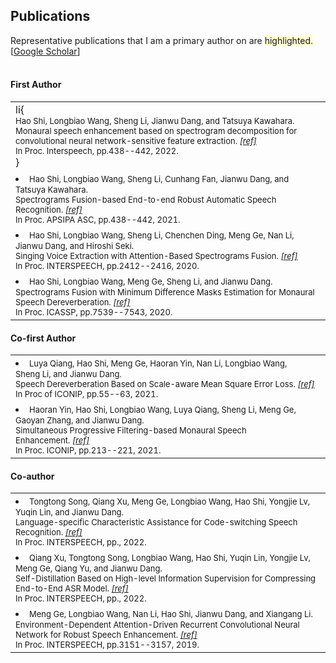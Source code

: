 
## <i class="fa fa-chevron-right"></i> Publications

Representative publications that I am a primary author on are
<span style='background-color: #ffffd0'>highlighted.</span><br>
[<a href="https://scholar.google.com/citations?user=DclFbLwAAAAJ&hl">Google Scholar</a>]
<br>
<br>

<h4>First Author</h4>
<table class="table table-hover">
<tr id="tr-shi22_interspeech">
<td>
li{
    <div>
    <font size=2>
        Hao&nbsp;Shi, Longbiao&nbsp;Wang, Sheng&nbsp;Li, Jianwu&nbsp;Dang, and Tatsuya&nbsp;Kawahara.<br>
        Monaural speech enhancement based on spectrogram decomposition for convolutional neural network-sensitive feature extraction.&nbsp;<em><a href='' target='_blank'>[ref]</a> </em><br>
        In Proc. Interspeech, pp.438--442, 2022.<br>
    </font>
    </div>
}
</td>
</tr>
    
<tr id="tr-shi21_apsipa">
<td>
<li>
<font size=2>
    Hao&nbsp;Shi, Longbiao&nbsp;Wang, Sheng&nbsp;Li, Cunhang&nbsp;Fan, Jianwu&nbsp;Dang, and Tatsuya&nbsp;Kawahara.<br>
    Spectrograms Fusion-based End-to-end Robust Automatic Speech Recognition.&nbsp;<em><a href='https://github.com/hshi-speech/resume/blob/main/pdf/APSIPA-2021.pdf' target='_blank'>[ref]</a> </em><br>
    In Proc. APSIPA ASC, pp.438--442, 2021.<br>
</font>
</li>
</td>
</tr>

<tr id="tr-shi20_interspeech">
<td>
<li>
<font size=2>
    Hao&nbsp;Shi, Longbiao&nbsp;Wang, Sheng&nbsp;Li, Chenchen&nbsp;Ding, Meng&nbsp;Ge, Nan&nbsp;Li, Jianwu&nbsp;Dang, and Hiroshi&nbsp;Seki.<br>
    Singing Voice Extraction with Attention-Based Spectrograms Fusion.&nbsp;<em><a href='https://github.com/hshi-speech/resume/blob/main/pdf/Wed-1-11-1.pdf' target='_blank'>[ref]</a> </em><br>
    In Proc. INTERSPEECH, pp.2412--2416, 2020.<br>
</font>
</li>
</td>
</tr>

<tr id="tr-9054661">
<td>
<li>
<font size=2>
    Hao&nbsp;Shi, Longbiao&nbsp;Wang, Meng&nbsp;Ge, Sheng&nbsp;Li, and Jianwu&nbsp;Dang.<br>
    Spectrograms Fusion with Minimum Difference Masks Estimation for Monaural Speech Dereverberation.&nbsp;<em><a href='https://github.com/hshi-speech/resume/blob/main/pdf/0007539.pdf' target='_blank'>[ref]</a> </em><br>
    In Proc. ICASSP, pp.7539--7543, 2020.<br>
</font>
</li>
</td>
</tr>
</table>



<h4>Co-first Author</h4>
<table class="table table-hover">

<tr id="tr-qiang21_iconip">
<td>
<li>
<font size=2>
    Luya&nbsp;Qiang, Hao&nbsp;Shi, Meng&nbsp;Ge, Haoran&nbsp;Yin, Nan&nbsp;Li, Longbiao&nbsp;Wang, Sheng&nbsp;Li, and Jianwu&nbsp;Dang.<br>
    Speech Dereverberation Based on Scale-aware Mean Square Error Loss.&nbsp;<em><a href='https://github.com/hshi-speech/resume/blob/main/pdf/SaSD.pdf' target='_blank'>[ref]</a> </em><br>
    In Proc of ICONIP, pp.55--63, 2021.<br>
</font>
</li>
</td>
</tr>


<tr id="tr-yin21_iconip">
<td>
<li>
<font size=2>
    Haoran&nbsp;Yin, Hao&nbsp;Shi, Longbiao&nbsp;Wang, Luya&nbsp;Qiang, Sheng&nbsp;Li, Meng&nbsp;Ge, Gaoyan&nbsp;Zhang, and Jianwu&nbsp;Dang.<br>
    Simultaneous Progressive Filtering-based Monaural Speech Enhancement.&nbsp;<em><a href='https://github.com/hshi-speech/resume/blob/main/pdf/iconip2021-yin.pdf' target='_blank'>[ref]</a> </em><br>
    In Proc. ICONIP, pp.213--221, 2021.<br>
</font>
</li>
</td>
</tr>
</table>



<h4>Co-author</h4>
<table class="table table-hover">
<tr id="tr-song22_interspeech" >
<td>
<li>
<font size=2>
    Tongtong&nbsp;Song, Qiang&nbsp;Xu, Meng&nbsp;Ge, Longbiao&nbsp;Wang, Hao&nbsp;Shi, Yongjie&nbsp;Lv, Yuqin&nbsp;Lin, and Jianwu&nbsp;Dang.<br>
    Language-specific Characteristic Assistance for Code-switching Speech Recognition.&nbsp;<em><a href='' target='_blank'>[ref]</a> </em><br>
    In Proc. INTERSPEECH, pp., 2022.<br>
</font>
</li>
</td>
</tr>
    
<tr id="tr-xu22_interspeech" >
<td>
<li>
<font size=2>
    Qiang&nbsp;Xu, Tongtong&nbsp;Song, Longbiao&nbsp;Wang, Hao&nbsp;Shi, Yuqin&nbsp;Lin, Yongjie&nbsp;Lv, Meng&nbsp;Ge, Qiang&nbsp;Yu, and Jianwu&nbsp;Dang.<br>
    Self-Distillation Based on High-level Information Supervision for Compressing End-to-End ASR Model.&nbsp;<em><a href='' target='_blank'>[ref]</a> </em><br>
    In Proc. INTERSPEECH, pp., 2022.<br>
</font>
</li>
</td>
</tr>
    
<tr id="tr-ge19_interspeech" >
<td>
<li>
<font size=2>
    Meng&nbsp;Ge, Longbiao&nbsp;Wang, Nan&nbsp;Li, Hao&nbsp;Shi, Jianwu&nbsp;Dang, and Xiangang&nbsp;Li.<br>
    Environment-Dependent Attention-Driven Recurrent Convolutional Neural Network for Robust Speech Enhancement.&nbsp;<em><a href='https://github.com/hshi-speech/resume/blob/main/pdf/1477.pdf' target='_blank'>[ref]</a> </em><br>
    In Proc. INTERSPEECH, pp.3151--3157, 2019.<br>
</font>
</li>
</td>
</tr>

</table>

